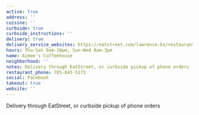 ```yaml
---
active: true
address: ''
cuisine: ''
curbside: true
curbside_instructions: ''
delivery: true
delivery_service_websites: https://eatstreet.com/lawrence-ks/restaurants/aimees-cafe-and-coffee-house
hours: Thu-Sat 8am-10pm, Sun-Wed 8am-3pm
name: Aimee's Coffeehouse
neighborhood: ''
notes: Delivery through EatStreet, or curbside pickup of phone orders
restaurant_phone: 785-843-5173
social: Facebook
takeout: true
website: ''
---
```


Delivery through EatStreet, or curbside pickup of phone orders